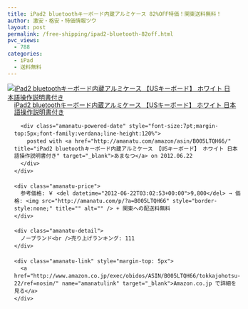 ```yaml
---
title: iPad2 bluetoothキーボード内蔵アルミケース 82%OFF特価！関東送料無料！
author: 激安・格安・特価情報ツウ
layout: post
permalink: /free-shipping/ipad2-bluetooth-82off.html
pvc_views:
  - 788
categories:
  - iPad
  - 送料無料
---
```

<div class="amanatu-box" style="margin-bottom:0px;">
  <div class="amanatu-image" style="float:left;">
    <a href="http://www.amazon.co.jp/exec/obidos/ASIN/B005LTQH66/tokkajohotsu-22/ref=nosim/" name="amanatulink" target="_blank"><img src="http://i2.wp.com/ecx.images-amazon.com/images/I/413BB64DrPL._SL160_.jpg?w=546" alt="iPad2 bluetoothキーボード内蔵アルミケース 【USキーボード】 ホワイト 日本語操作説明書付き" style="border: none;" data-recalc-dims="1" /></a>
  </div>
  
  <div class="amanatu-info" style="float:left;margin-left:15px;line-height:120%">
    <div class="amanatu-name" style="margin-bottom:10px;line-height:120%">
      <a href="http://www.amazon.co.jp/exec/obidos/ASIN/B005LTQH66/tokkajohotsu-22/ref=nosim/" name="amanatulink" target="_blank">iPad2 bluetoothキーボード内蔵アルミケース 【USキーボード】 ホワイト 日本語操作説明書付き</a> 
      
      <div class="amanatu-powered-date" style="font-size:7pt;margin-top:5px;font-family:verdana;line-height:120%">
        posted with <a href="http://amanatu.com/amazon/asin/B005LTQH66/" title="iPad2 bluetoothキーボード内蔵アルミケース 【USキーボード】 ホワイト 日本語操作説明書付き" target="_blank">あまなつ</a> on 2012.06.22
      </div>
    </div>
    
    <div class="amanatu-price">
      参考価格: ￥ <del datetime="2012-06-22T03:02:53+00:00">9,800</del> → 価格: <img src="http://amanatu.com/p/?a=B005LTQH66" style="border-style:none;" title="" alt="" /> + 関東への配送料無料
    </div>
    
    <div class="amanatu-detail">
      ノーブランド<br />売り上げランキング: 111
    </div>
    
    <div class="amanatu-link" style="margin-top: 5px">
      <a href="http://www.amazon.co.jp/exec/obidos/ASIN/B005LTQH66/tokkajohotsu-22/ref=nosim/" name="amanatulink" target="_blank">Amazon.co.jp で詳細を見る</a>
    </div>
  </div>
  
  <div class="amanatu-footer" style="clear: left">
  </div>
</div>